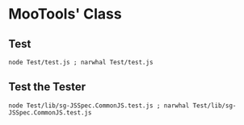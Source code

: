 MooTools' Class
===============

Test
----
`node Test/test.js ; narwhal Test/test.js`

Test the Tester
---------------
`node Test/lib/sg-JSSpec.CommonJS.test.js ; narwhal Test/lib/sg-JSSpec.CommonJS.test.js`
